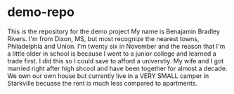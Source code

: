 # demo-repo
This is the repository for the demo project
My name is Benajamin Bradley Rivers. 
I'm from Dixon, MS, but most recognize the nearest towns, Philadelphia and Union. 
I'm twenty six in November and the reason that I'm a little older in school is because I went to a junior college and learned a trade first. 
I did this so I could save to afford a universtiy. 
My wife and I got married right after high shcool and have been together for almost a decade.
We own our own house but currently live in a VERY SMALL camper in Starkville becuase the rent is much less compared to apartments.
